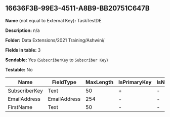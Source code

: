 ## 16636F3B-99E3-4511-A8B9-BB20751C647B

**Name** (not equal to External Key)**:** TaskTestDE

**Description:** n/a

**Folder:** Data Extensions/2021 Training/Ashwini/

**Fields in table:** 3

**Sendable:** Yes (`SubscriberKey` to `Subscriber Key`)

**Testable:** No

| Name | FieldType | MaxLength | IsPrimaryKey | IsNullable | DefaultValue |
| --- | --- | --- | --- | --- | --- |
| SubscriberKey | Text | 50 | + | - |  |
| EmailAddress | EmailAddress | 254 | - | - |  |
| FirstName | Text | 50 | - | - |  |
